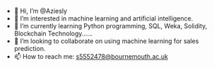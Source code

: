 - 👋 Hi, I’m @Aziesly
- 👀 I’m interested in machine learning and artificial intelligence.
- 🌱 I’m currently learning Python programming, SQL, Weka, Solidity, Blockchain Technology......
- 💞️ I’m looking to collaborate on using machine learning for sales prediction.
- 📫 How to reach me: s5552478@bournemouth.ac.uk

<!---
Aziesly/Aziesly is a ✨ special ✨ repository because its `README.md` (this file) appears on your GitHub profile.
You can click the Preview link to take a look at your changes.
--->
